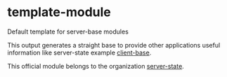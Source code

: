 # template-module
Default template for server-base modules

This output generates a straight base to provide other applications useful information like server-state example [client-base](https://github.com/server-state/client-base).

This official module belongs to the organization [server-state](https://github.com/server-state).
